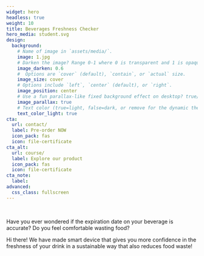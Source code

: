 ```yaml
---
widget: hero
headless: true
weight: 10
title: Beverages Freshness Checker
hero_media: student.svg
design:
  background:
    # Name of image in `assets/media/`.
    image: 1.jpg
    # Darken the image? Range 0-1 where 0 is transparent and 1 is opaque.
    image_darken: 0.6
    #  Options are `cover` (default), `contain`, or `actual` size.
    image_size: cover
    # Options include `left`, `center` (default), or `right`.
    image_position: center
    # Use a fun parallax-like fixed background effect on desktop? true/false
    image_parallax: true
    # Text color (true=light, false=dark, or remove for the dynamic theme color).
    text_color_light: true
cta:
  url: contact/
  label: Pre-order NOW
  icon_pack: fas
  icon: file-certificate
cta_alt:
  url: course/
  label: Explore our product
  icon_pack: fas
  icon: file-certificate
cta_note:
  label:
advanced:
  css_class: fullscreen
---
```

<br>

Have you ever wondered if the expiration date on your beverage is accurate? Do you feel comfortable wasting food?

Hi there! We have made smart device that gives you more confidence in the freshness of your drink in a sustainable way that also reduces food waste!

